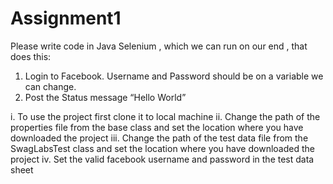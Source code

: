 # **Assignment1**

Please write code in Java Selenium , which we can run on our end , that does this:
1.	Login to Facebook. Username and Password should be on a variable we can change.
2.	Post the Status message “Hello World”

i. To use the project first clone it to local machine 
ii. Change the path of the properties file from the base class and set the location where you have downloaded the project 
iii. Change the path of the test data file from the SwagLabsTest class and set the location where you have downloaded the project
iv. Set the valid facebook username and password in the test data sheet
